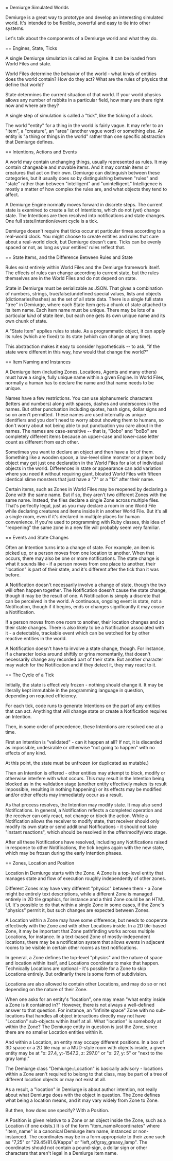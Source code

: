 = Demiurge Simulated Worlds

Demiurge is a great way to prototype and develop an interesting
simulated world. It's intended to be flexible, powerful and easy to
tie into other systems.

Let's talk about the components of a Demiurge world and what they do.

== Engines, State, Ticks

A single Demiurge simulation is called an Engine. It can be loaded
from World Files and state.

World Files determine the behavior of the world - what kinds of
entities does the world contain? How do they act? What are the rules
of physics that define that world?

State determines the current situation of that world. If your world
physics allows any number of rabbits in a particular field, how many
are there right now and where are they?

A single step of simulation is called a "tick", like the ticking of a
clock.

The world "entity" for a thing in the world is fairly vague. It may
refer to an "item", a "creature", an "area" (another vague word) or
something else. An entity is "a thing or things in the world" rather
than one specific abstraction that Demiurge defines.

== Intentions, Actions and Events

A world may contain unchanging things, usually represented as
rules. It may contain changeable and movable items. And it may contain
items or creatures that act on their own. Demiurge can distinguish
between these categories, but it usually does so by distinguishing
between "rules" and "state" rather than between "intelligent" and
"unintelligent." Intelligence is mostly a matter of how complex the
rules are, and what objects they tend to affect.

A Demiurge Engine normally moves forward in discrete steps. The
current state is examined to create a list of Intentions, which do not
(yet) change state. The Intentions are then resolved into
notifications and state changes. One full state/intention/event cycle
is a tick.

Demiurge doesn't require that ticks occur at particular times
according to a real-world clock. You might choose to create entities
and rules that care about a real-world clock, but Demiurge doesn't
care. Ticks can be evenly spaced or not, as long as your entities'
rules reflect that.

== State Items, and the Difference Between Rules and State

Rules exist entirely within World Files and the Demiurge framework
itself. The effects of rules can change according to current state,
but the rules themselves are in the World Files and do not depend on
state.

State in Demiurge must be serializable as JSON. That gives a
combination of numbers, strings, true/false/undefined special values,
lists and objects (dictionaries/hashes) as the set of all state
data. There is a single full state "tree" in Demiurge, where each
State Item gets a chunk of state attached to its item name. Each item
name must be unique. There may be lots of a particular *kind* of state
item, but each one gets its own unique name and its own chunk of state.

A "State Item" applies rules to state. As a programmatic object, it
can apply its rules (which are fixed) to its state (which can change
at any time).

This abstraction makes it easy to consider hypotheticals -- to ask,
"if the state were different in this way, how would that change the
world?"

== Item Naming and Instances

A Demiurge item (including Zones, Locations, Agents and many others)
must have a single, fully unique name within a given Engine. In World
Files, normally a human has to declare the name and that name needs to
be unique.

Names have a few restrictions. You can use alphanumeric characters
(letters and numbers) along with spaces, dashes and underscores in the
names. But other punctuation including quotes, hash signs, dollar signs
and so on aren't permitted. These names are used internally as unique
identifiers and you don't need to worry about showing them to humans,
so don't worry about not being able to put punctuation you care about
in the names. The names are case-sensitive -- that is, "Bobo" and
"boBo" are completely different items because an upper-case and
lower-case letter count as different from each other.

Sometimes you want to declare an object and then have a lot of
them. Something like a wooden spoon, a low-level slime monster or a
player body object may get just one declaration in the World Files for
a lot of individual objects in the world. Differences in state or
appearance can add variation where you need it without requiring
giant, bloated World Files with fifteen identical slime monsters that
just have a "7" or a "12" after their name.

Certain items, such as Zones in World Files may be reopened by
declaring a Zone with the same name. But if so, they aren't two
different Zones with the same name. Instead, the files declare a
single Zone across multiple files. That's perfectly legal, just as you
may declare a room in one World File while declaring creatures and
items inside it in another World File. But it's all a single room,
even if it's declared in multiple places for human convenience. If
you're used to programming with Ruby classes, this idea of "reopening"
the same zone in a new file will probably seem very familiar.

== Events and State Changes

Often an Intention turns into a change of state. For example, an item
is picked up, or a person moves from one location to another. When
that occurs, there may also be one or more notifications. The state
change is what it sounds like - if a person moves from one place to
another, their "location" is part of their state, and it's different
after the tick than it was before.

A Notification doesn't necessarily involve a change of state, though
the two will often happen together. The Notification doesn't cause the
state change, though it may be the result of one. A Notification is
simply a discrete that can be perceived in the world. A continuous,
ongoing event is state, not a Notification, though if it begins, ends
or changes significantly it may *cause* a Notification.

If a person moves from one room to another, their location changes and
so their state changes. There is also likely to be a Notification
associated with it - a detectable, trackable event which can be
watched for by other reactive entities in the world.

A Notification doesn't have to involve a state change, though. For
instance, if a character looks around shiftily or grins momentarily,
that doesn't necessarily change any recorded part of their state. But
another character may watch for the Notification and if they detect
it, they may react to it.

== The Cycle of a Tick

Initially, the state is effectively frozen - nothing should change
it. It may be literally kept immutable in the programming language in
question, depending on required efficiency.

For each tick, code runs to generate Intentions on the part of any
entities that can act. Anything that will change state or create a
Notification requires an Intention.

Then, in some order of precedence, these Intentions are resolved one
at a time.

First an Intention is "validated" - can it happen at all? If not, it
is discarded as impossible, undesirable or otherwise "not going to
happen" with no effects of any kind.

At this point, the state must be unfrozen (or duplicated as mutable.)

Then an Intention is offered - other entities may attempt to block,
modify or otherwise interfere with what occurs. This may result in the
Intention being blocked as in the validation stage (another entity
effectively makes its result impossible, resulting in nothing
happening) or its effects may be modified and/or other effects may
immediately occur as a result.

As that process resolves, the Intention may modify state. It may also
send Notifications. In general, a Notification reflects a completed
operation and the receiver can only react, not change or block the
action. While a Notification allows the receiver to modify state, that
receiver should only modify its own state or send additional
Notifications - it should not take "instant reactions", which should
be resolved in the offer/modify/veto stage.

After all these Notifications have resolved, including any
Notifications raised in response to other Notifications, the tick
begins again with the new state, which may be frozen during the early
Intention phases.

== Zones, Location and Position

Location in Demiurge starts with the Zone. A Zone is a top-level
entity that manages state and flow of execution roughly independently
of other zones.

Different Zones may have very different "physics" between them - a
Zone might be entirely text descriptions, while a different Zone is
managed entirely in 2D tile graphics, for instance and a third Zone
could be an HTML UI. It's possible to do that within a single Zone in
some cases, if the Zone's "physics" permit it, but such changes are
expected between Zones.

A Location within a Zone may have some difference, but needs to
cooperate effectively with the Zone and with other Locations
inside. In a 2D tile-based Zone, it may be important that Zone
pathfinding works across multiple Locations, for instance. In a
text-based Zone of mostly-independent locations, there may be a
notification system that allows events in adjacent rooms to be visible
in certain other rooms as text notifications.

In general, a Zone defines the top-level "physics" and the nature of
space and location within itself, and Locations coordinate to make
that happen. Technically Locations are optional - it's possible for a
Zone to skip Locations entirely. But ordinarily there is some form of
subdivision.

Locations are also allowed to contain other Locations, and may do so
or not depending on the nature of their Zone.

When one asks for an entity's "location", one may mean "what entity
inside a Zone is it contained in?" However, there is not always a
well-defined answer to that question. For instance, an "infinite
space" Zone with no sub-locations that handles all object interactions
directly may not have "Location" sub-objects within itself at
all. What "location" is somebody at within the Zone? The Demiurge
entity in question is just the Zone, since there are no smaller
Location entities within it.

And within a Location, an entity may occupy different positions. In a
box of 3D space or a 2D tile map or a MUD-style room with objects
inside, a given entity may be at "x: 27.4, y:-1547.2, z: 297.0" or "x:
27, y: 5" or "next to the gray lamp."

The Demiurge class "Demiurge::Location" is basically advisory -
locations within a Zone aren't required to belong to that class, may
be part of a tree of different location objects or may not exist at
all.

As a result, a "location" in Demiurge is about author intention, not
really about what Demiurge does with the object in question. The Zone
defines what being a location means, and it may vary widely from Zone
to Zone.

But then, how does one specify? With a Position.

A Position is given relative to a Zone or an object inside the Zone,
such as a Location (if one exists.) It is of the form
"item\_name#coordinates" where "item\_name" is a canonical
Demiurge item name, instanced or non-instanced. The coordinates may be
in a form appropriate to their zone such as "7,25" or
"29.45/81.6/Kappa" or "left\_of/gray\_greasy\_lamp". The coordinates
should not contain a pound-sign, a dollar sign or other characters
that aren't legal in a Demiurge item name.

